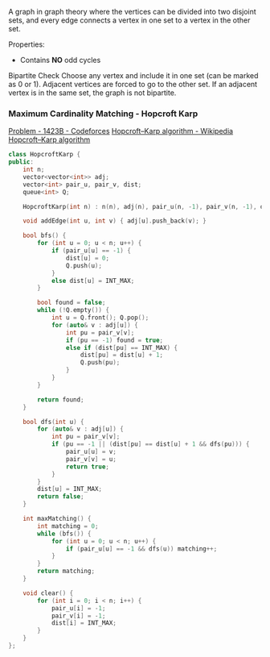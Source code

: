 A graph in graph theory where the vertices can be divided into two disjoint sets, and every edge connects a vertex in one set to a vertex in the other set.

Properties:
* Contains **NO** odd cycles

Bipartite Check
Choose any vertex and include it in one set (can be marked as $0$ or $1$). Adjacent vertices are forced to go to the other set. If an adjacent vertex is in the same set, the graph is not bipartite.

### Maximum Cardinality Matching - Hopcroft Karp
[Problem - 1423B - Codeforces](https://codeforces.com/problemset/problem/1423/B)
[Hopcroft–Karp algorithm - Wikipedia](https://en.wikipedia.org/wiki/Hopcroft%E2%80%93Karp_algorithm)
[Hopcroft–Karp algorithm](https://www.youtube.com/watch?v=lM5eIpF0xjA)
```cpp
class HopcroftKarp {
public:
    int n;
    vector<vector<int>> adj;
    vector<int> pair_u, pair_v, dist;
    queue<int> Q;

    HopcroftKarp(int n) : n(n), adj(n), pair_u(n, -1), pair_v(n, -1), dist(n + 1) {}

    void addEdge(int u, int v) { adj[u].push_back(v); }

    bool bfs() {
        for (int u = 0; u < n; u++) {
            if (pair_u[u] == -1) {
                dist[u] = 0;
                Q.push(u);
            } 
            else dist[u] = INT_MAX;
        }

        bool found = false;
        while (!Q.empty()) {
            int u = Q.front(); Q.pop();
            for (auto& v : adj[u]) {
                int pu = pair_v[v];
                if (pu == -1) found = true;
                else if (dist[pu] == INT_MAX) {
                    dist[pu] = dist[u] + 1;
                    Q.push(pu);
                }
            }
        }

        return found;
    }

    bool dfs(int u) {
        for (auto& v : adj[u]) {
            int pu = pair_v[v];
            if (pu == -1 || (dist[pu] == dist[u] + 1 && dfs(pu))) {
                pair_u[u] = v;
                pair_v[v] = u;
                return true;
            }
        }
        dist[u] = INT_MAX;
        return false;
    }

    int maxMatching() {
        int matching = 0;
        while (bfs()) {
            for (int u = 0; u < n; u++) {
                if (pair_u[u] == -1 && dfs(u)) matching++;
            }
        }
        return matching;
    }

    void clear() {
        for (int i = 0; i < n; i++) {
            pair_u[i] = -1;
            pair_v[i] = -1;
            dist[i] = INT_MAX;
        }
    }
};
```